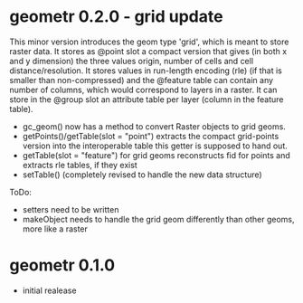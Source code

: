 # geometr 0.2.0 - grid update

This minor version introduces the geom type 'grid', which is meant to store raster data. It stores as @point slot a compact version that gives (in both x and y dimension) the three values origin, number of cells and cell distance/resolution. It stores values in run-length encoding (rle) (if that is smaller than non-compressed) and the @feature table can contain any number of columns, which would correspond to layers in a raster. It can store in the @group slot an attribute table per layer (column in the feature table).

- gc_geom() now has a method to convert Raster objects to grid geoms.
- getPoints()/getTable(slot = "point") extracts the compact grid-points version into the interoperable table this getter is supposed to hand out.
- getTable(slot = "feature") for grid geoms reconstructs fid for points and extracts rle tables, if they exist
- setTable()                (completely revised to handle the new data structure)

ToDo:
- setters need to be written
- makeObject needs to handle the grid geom differently than other geoms, more like a raster

# geometr 0.1.0

- initial realease
